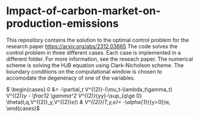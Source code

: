# Impact-of-carbon-market-on-production-emissions
This repository contains the solution to the optimal control problem for the research paper https://arxiv.org/abs/2312.03665
The code solves the control problem in three different cases. Each case is implemented in a different folder. For more information, see the reseach paper.
The numerical scheme is solving the HJB equation using Clark-Nicholson scheme. The boundary conditions on the computational window is chosen to accomodate the degeneracy of one of the variables.

$ \begin{cases}
 0
 &=
 -\partial_t V^{(2)}-(\mu_t-\lambda_t\gamma_t) V^{(2)}_y - \frac12 \gamma^2 V^{(2)}_{yy}-\sup_{q\ge 0} \theta(t,q,V^{(2)}_y,V^{(2)}_e)\\
& V^{(2)}(T,y,e)= -\alpha{1}_{\{y>0\}}e,
 \end{cases}$
